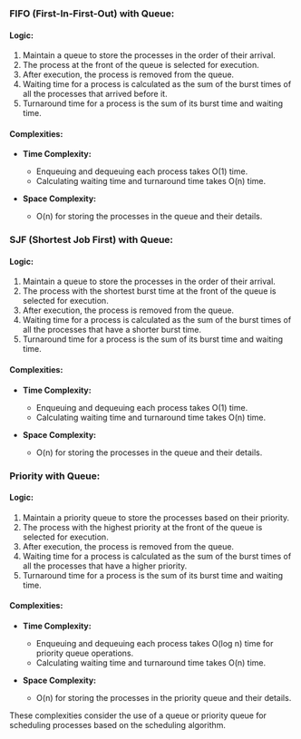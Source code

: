 

### FIFO (First-In-First-Out) with Queue:

#### Logic:
1. Maintain a queue to store the processes in the order of their arrival.
2. The process at the front of the queue is selected for execution.
3. After execution, the process is removed from the queue.
4. Waiting time for a process is calculated as the sum of the burst times of all the processes that arrived before it.
5. Turnaround time for a process is the sum of its burst time and waiting time.

#### Complexities:
- **Time Complexity:**
  - Enqueuing and dequeuing each process takes O(1) time.
  - Calculating waiting time and turnaround time takes O(n) time.

- **Space Complexity:**
  - O(n) for storing the processes in the queue and their details.

### SJF (Shortest Job First) with Queue:

#### Logic:
1. Maintain a queue to store the processes in the order of their arrival.
2. The process with the shortest burst time at the front of the queue is selected for execution.
3. After execution, the process is removed from the queue.
4. Waiting time for a process is calculated as the sum of the burst times of all the processes that have a shorter burst time.
5. Turnaround time for a process is the sum of its burst time and waiting time.

#### Complexities:
- **Time Complexity:**
  - Enqueuing and dequeuing each process takes O(1) time.
  - Calculating waiting time and turnaround time takes O(n) time.

- **Space Complexity:**
  - O(n) for storing the processes in the queue and their details.

### Priority with Queue:

#### Logic:
1. Maintain a priority queue to store the processes based on their priority.
2. The process with the highest priority at the front of the queue is selected for execution.
3. After execution, the process is removed from the queue.
4. Waiting time for a process is calculated as the sum of the burst times of all the processes that have a higher priority.
5. Turnaround time for a process is the sum of its burst time and waiting time.

#### Complexities:
- **Time Complexity:**
  - Enqueuing and dequeuing each process takes O(log n) time for priority queue operations.
  - Calculating waiting time and turnaround time takes O(n) time.

- **Space Complexity:**
  - O(n) for storing the processes in the priority queue and their details.

These complexities consider the use of a queue or priority queue for scheduling processes based on the scheduling algorithm.